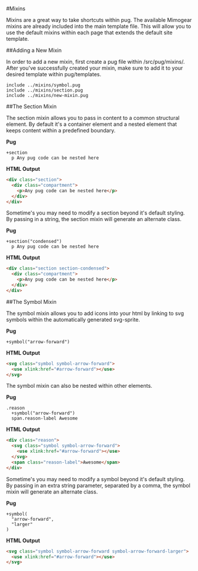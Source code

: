 #Mixins

Mixins are a great way to take shortcuts within pug. The available Mimogear mixins are already included into the main template file. This will allow you to use the default mixins within each page that extends the default site template.

##Adding a New Mixin

In order to add a new mixin, first create a pug file within /src/pug/mixins/. After you've successfully created your mixin, make sure to add it to your desired template within pug/templates.

```pug
include ../mixins/symbol.pug
include ../mixins/section.pug
include ../mixins/new-mixin.pug
```

##The Section Mixin

The section mixin allows you to pass in content to a common structural element. By default it's a container element and a nested element that keeps content within a predefined boundary.

**Pug**

```pug
+section
  p Any pug code can be nested here
```

**HTML Output**

```html
<div class="section">
  <div class="compartment">
    <p>Any pug code can be nested here</p>
  </div>
</div>
```

Sometime's you may need to modify a section beyond it's default styling. By passing in a string, the section mixin will generate an alternate class.

**Pug**

```pug
+section("condensed")
  p Any pug code can be nested here
```

**HTML Output**

```html
<div class="section section-condensed">
  <div class="compartment">
    <p>Any pug code can be nested here</p>
  </div>
</div>
```

##The Symbol Mixin

The symbol mixin allows you to add icons into your html by linking to svg symbols within the automatically generated svg-sprite.

**Pug**

```pug
+symbol("arrow-forward")
```

**HTML Output**

```html
<svg class="symbol symbol-arrow-forward">
  <use xlink:href="#arrow-forward"></use>
</svg>
```

The symbol mixin can also be nested within other elements.

**Pug**

```pug
.reason
  +symbol("arrow-forward")
  span.reason-label Awesome
```

**HTML Output**

```html
<div class="reason">
  <svg class="symbol symbol-arrow-forward">
    <use xlink:href="#arrow-forward"></use>
  </svg>
  <span class="reason-label">Awesome</span>
</div>
```

Sometime's you may need to modify a symbol beyond it's default styling. By passing in an extra string parameter, separated by a comma, the symbol mixin will generate an alternate class.

**Pug**

```pug
+symbol(
  "arrow-forward",
  "larger"
)
```

**HTML Output**

```html
<svg class="symbol symbol-arrow-forward symbol-arrow-forward-larger">
  <use xlink:href="#arrow-forward"></use>
</svg>
```
